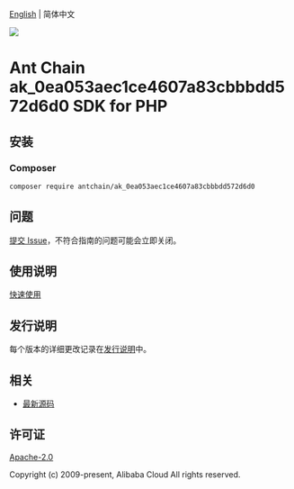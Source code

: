 [English](README.md) | 简体中文

![](https://aliyunsdk-pages.alicdn.com/icons/AlibabaCloud.svg)

# Ant Chain ak_0ea053aec1ce4607a83cbbbdd572d6d0 SDK for PHP

## 安装

### Composer

```bash
composer require antchain/ak_0ea053aec1ce4607a83cbbbdd572d6d0
```

## 问题

[提交 Issue](https://github.com/alipay/antchain-openapi-prod-sdk/issues/new)，不符合指南的问题可能会立即关闭。

## 使用说明

[快速使用](https://github.com/alipay/antchain-openapi-prod-sdk)

## 发行说明

每个版本的详细更改记录在[发行说明](./ChangeLog.txt)中。

## 相关

* [最新源码](https://github.com/antchain-openapi-sdk-php)

## 许可证

[Apache-2.0](http://www.apache.org/licenses/LICENSE-2.0)

Copyright (c) 2009-present, Alibaba Cloud All rights reserved.
